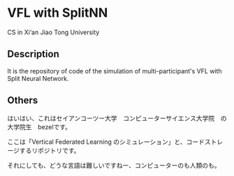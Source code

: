 # VFL with SplitNN
CS in Xi‘an Jiao Tong University

## Description

It is the repository of code of the simulation of multi-participant's VFL with Split Neural Network.



## Others

はいはい、これはセイアンコーツー大学　コンピューターサイエンス大学院　の　大学院生　bezelです。

ここは「Vertical Federated Learning のシミュレーション」と、コードストレージするリポジトリです。

それにしても、どうな言語は難しいですねー、コンピューターのも人類のも。

